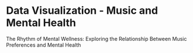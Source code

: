 # Data Visualization - Music and Mental Health
The Rhythm of Mental Wellness: Exploring the Relationship Between Music Preferences and Mental Health
